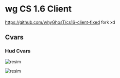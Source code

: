 # wg CS 1.6 Client

https://github.com/whyGhosT/cs16-client-fixed fork xd

## Cvars
### Hud Cvars
![resim](https://user-images.githubusercontent.com/81658277/187086060-b9f5d739-a37d-46b5-95f3-a170bb52c685.png)

![resim](https://user-images.githubusercontent.com/81658277/187086028-810f0c91-af7a-4304-afe7-52cbde32f3d4.png)
